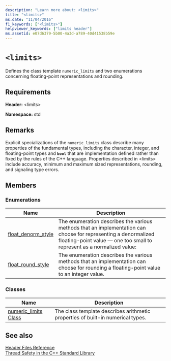 ```yaml
---
description: "Learn more about: <limits>"
title: "<limits>"
ms.date: "11/04/2016"
f1_keywords: ["<limits>"]
helpviewer_keywords: ["limits header"]
ms.assetid: e07d6379-5b00-4a3d-a789-40d41538b59e
---
```

# `<limits>`

Defines the class template `numeric_limits` and two enumerations concerning floating-point representations and rounding.

## Requirements

**Header:** \<limits>

**Namespace:** std

## Remarks

Explicit specializations of the `numeric_limits` class describe many properties of the fundamental types, including the character, integer, and floating-point types and **`bool`** that are implementation defined rather than fixed by the rules of the C++ language. Properties described in \<limits> include accuracy, minimum and maximum sized representations, rounding, and signaling type errors.

## Members

### Enumerations

|Name|Description|
|-|-|
|[float_denorm_style](../standard-library/limits-enums.md#float_denorm_style)|The enumeration describes the various methods that an implementation can choose for representing a denormalized floating-point value — one too small to represent as a normalized value:|
|[float_round_style](../standard-library/limits-enums.md#float_round_style)|The enumeration describes the various methods that an implementation can choose for rounding a floating-point value to an integer value.|

### Classes

|Name|Description|
|-|-|
|[numeric_limits Class](../standard-library/numeric-limits-class.md)|The class template describes arithmetic properties of built-in numerical types.|

## See also

[Header Files Reference](../standard-library/cpp-standard-library-header-files.md)\
[Thread Safety in the C++ Standard Library](../standard-library/thread-safety-in-the-cpp-standard-library.md)
